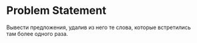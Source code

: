 # Problem Statement

Вывести предложения, удалив из него те слова, которые встретились там более одного раза.
